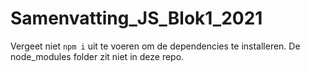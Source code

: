 # Samenvatting_JS_Blok1_2021
Vergeet niet `npm i` uit te voeren om de dependencies te installeren. De node_modules folder zit niet in deze repo.
